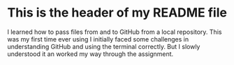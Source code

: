 # This is the header of my README file

I learned how to pass files from and to GitHub from a local repository. This was my first time ever using  I initially faced some challenges in understanding GitHub and using the terminal correctly. But I slowly understood it an worked my way through the assignment.

